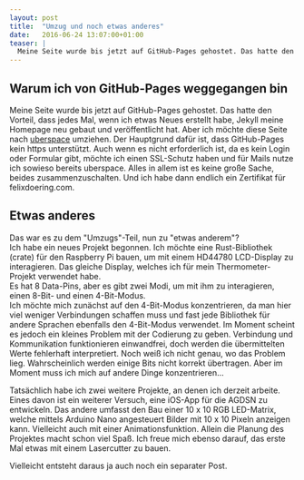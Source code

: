 ```yaml
---
layout: post
title:  "Umzug und noch etwas anderes"
date:   2016-06-24 13:07:00+01:00
teaser: |
  Meine Seite wurde bis jetzt auf GitHub-Pages gehostet. Das hatte den Vorteil, dass jedes Mal, wenn ich etwas Neues erstellt habe, Jekyll meine Homepage neu gebaut und veröffentlicht hat. Aber ich möchte diese Seite nach uberspace umziehen. Der Hauptgrund dafür ist, dass GitHub-Pages kein https unterstützt. Auch wenn es nicht erforderlich ist, da es kein Login oder Formular gibt, möchte ich einen SSL-Schutz haben und für Mails nutze ich sowieso bereits uberspace. Alles in allem ist es keine große Sache, beides zusammenzuschalten. Und ich habe dann endlich ein Zertifikat für felixdoering.com.
---
```


## Warum ich von GitHub-Pages weggegangen bin

Meine Seite wurde bis jetzt auf GitHub-Pages gehostet. Das hatte den Vorteil, dass jedes Mal, wenn ich etwas Neues erstellt habe, Jekyll meine Homepage neu gebaut und veröffentlicht hat. Aber ich möchte diese Seite nach [uberspace](https://uberspace.de) umziehen. Der Hauptgrund dafür ist, dass GitHub-Pages kein https unterstützt. Auch wenn es nicht erforderlich ist, da es kein Login oder Formular gibt, möchte ich einen SSL-Schutz haben und für Mails nutze ich sowieso bereits uberspace. Alles in allem ist es keine große Sache, beides zusammenzuschalten. Und ich habe dann endlich ein Zertifikat für felixdoering.com.

## Etwas anderes

Das war es zu dem "Umzugs"-Teil, nun zu "etwas anderem"?  
Ich habe ein neues Projekt begonnen. Ich möchte eine Rust-Bibliothek (crate) für den Raspberry Pi bauen, um mit einem HD44780 LCD-Display zu interagieren. Das gleiche Display, welches ich für mein Thermometer-Projekt verwendet habe.  
Es hat 8 Data-Pins, aber es gibt zwei Modi, um mit ihm zu interagieren, einen 8-Bit- und einen 4-Bit-Modus.  
Ich möchte mich zunächst auf den 4-Bit-Modus konzentrieren, da man hier viel weniger Verbindungen schaffen muss und fast jede Bibliothek für andere Sprachen ebenfalls den 4-Bit-Modus verwendet. Im Moment scheint es jedoch ein kleines Problem mit der Codierung zu geben. Verbindung und Kommunikation funktionieren einwandfrei, doch werden die übermittelten Werte fehlerhaft interpretiert. Noch weiß ich nicht genau, wo das Problem lieg. Wahrscheinlich werden einige Bits nicht korrekt übertragen. Aber im Moment muss ich mich auf andere Dinge konzentrieren...

Tatsächlich habe ich zwei weitere Projekte, an denen ich derzeit arbeite. Eines davon ist ein weiterer Versuch, eine iOS-App für die AGDSN zu entwickeln. Das andere umfasst den Bau einer 10 x 10 RGB LED-Matrix, welche mittels Arduino Nano angesteuert Bilder mit 10 x 10 Pixeln anzeigen kann. Vielleicht auch mit einer Animationsfunktion. Allein die Planung des Projektes macht schon viel Spaß. Ich freue mich ebenso darauf, das erste Mal etwas mit einem Lasercutter zu bauen.

Vielleicht entsteht daraus ja auch noch ein separater Post.
